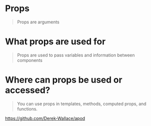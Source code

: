 # Props

> Props are arguments

# What props are used for

> Props are used to pass variables and information between components

# Where can props be used or accessed?

> You can use props in templates, methods, computed props, and functions.

https://github.com/Derek-Wallace/apod